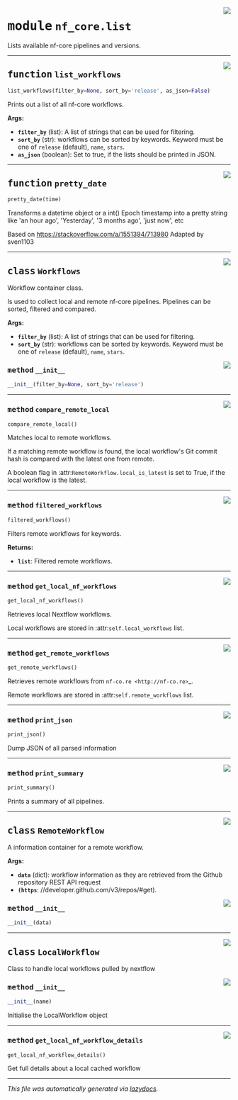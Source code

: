 <!-- markdownlint-disable -->

<a href="../../../../../../tools/nf_core/list.py#L0"><img align="right" style="float:right;" src="https://img.shields.io/badge/-source-cccccc?style=flat-square"></a>

# <kbd>module</kbd> `nf_core.list`

Lists available nf-core pipelines and versions.

---

<a href="../../../../../../tools/nf_core/list.py#L27"><img align="right" style="float:right;" src="https://img.shields.io/badge/-source-cccccc?style=flat-square"></a>

## <kbd>function</kbd> `list_workflows`

```python
list_workflows(filter_by=None, sort_by='release', as_json=False)
```

Prints out a list of all nf-core workflows.

**Args:**

- <b>`filter_by`</b> (list): A list of strings that can be used for filtering.
- <b>`sort_by`</b> (str): workflows can be sorted by keywords. Keyword must be one of `release` (default), `name`, `stars`.
- <b>`as_json`</b> (boolean): Set to true, if the lists should be printed in JSON.

---

<a href="../../../../../../tools/nf_core/list.py#L325"><img align="right" style="float:right;" src="https://img.shields.io/badge/-source-cccccc?style=flat-square"></a>

## <kbd>function</kbd> `pretty_date`

```python
pretty_date(time)
```

Transforms a datetime object or a int() Epoch timestamp into a pretty string like 'an hour ago', 'Yesterday', '3 months ago', 'just now', etc

Based on https://stackoverflow.com/a/1551394/713980 Adapted by sven1103

---

<a href="../../../../../../tools/nf_core/list.py#L46"><img align="right" style="float:right;" src="https://img.shields.io/badge/-source-cccccc?style=flat-square"></a>

## <kbd>class</kbd> `Workflows`

Workflow container class.

Is used to collect local and remote nf-core pipelines. Pipelines can be sorted, filtered and compared.

**Args:**

- <b>`filter_by`</b> (list): A list of strings that can be used for filtering.
- <b>`sort_by`</b> (str): workflows can be sorted by keywords. Keyword must be one of `release` (default), `name`, `stars`.

<a href="../../../../../../tools/nf_core/list.py#L57"><img align="right" style="float:right;" src="https://img.shields.io/badge/-source-cccccc?style=flat-square"></a>

### <kbd>method</kbd> `__init__`

```python
__init__(filter_by=None, sort_by='release')
```

---

<a href="../../../../../../tools/nf_core/list.py#L116"><img align="right" style="float:right;" src="https://img.shields.io/badge/-source-cccccc?style=flat-square"></a>

### <kbd>method</kbd> `compare_remote_local`

```python
compare_remote_local()
```

Matches local to remote workflows.

If a matching remote workflow is found, the local workflow's Git commit hash is compared with the latest one from remote.

A boolean flag in :attr:`RemoteWorkflow.local_is_latest` is set to True, if the local workflow is the latest.

---

<a href="../../../../../../tools/nf_core/list.py#L135"><img align="right" style="float:right;" src="https://img.shields.io/badge/-source-cccccc?style=flat-square"></a>

### <kbd>method</kbd> `filtered_workflows`

```python
filtered_workflows()
```

Filters remote workflows for keywords.

**Returns:**

- <b>`list`</b>: Filtered remote workflows.

---

<a href="../../../../../../tools/nf_core/list.py#L78"><img align="right" style="float:right;" src="https://img.shields.io/badge/-source-cccccc?style=flat-square"></a>

### <kbd>method</kbd> `get_local_nf_workflows`

```python
get_local_nf_workflows()
```

Retrieves local Nextflow workflows.

Local workflows are stored in :attr:`self.local_workflows` list.

---

<a href="../../../../../../tools/nf_core/list.py#L64"><img align="right" style="float:right;" src="https://img.shields.io/badge/-source-cccccc?style=flat-square"></a>

### <kbd>method</kbd> `get_remote_workflows`

```python
get_remote_workflows()
```

Retrieves remote workflows from `nf-co.re <http://nf-co.re>`\_.

Remote workflows are stored in :attr:`self.remote_workflows` list.

---

<a href="../../../../../../tools/nf_core/list.py#L214"><img align="right" style="float:right;" src="https://img.shields.io/badge/-source-cccccc?style=flat-square"></a>

### <kbd>method</kbd> `print_json`

```python
print_json()
```

Dump JSON of all parsed information

---

<a href="../../../../../../tools/nf_core/list.py#L158"><img align="right" style="float:right;" src="https://img.shields.io/badge/-source-cccccc?style=flat-square"></a>

### <kbd>method</kbd> `print_summary`

```python
print_summary()
```

Prints a summary of all pipelines.

---

<a href="../../../../../../tools/nf_core/list.py#L222"><img align="right" style="float:right;" src="https://img.shields.io/badge/-source-cccccc?style=flat-square"></a>

## <kbd>class</kbd> `RemoteWorkflow`

A information container for a remote workflow.

**Args:**

- <b>`data`</b> (dict): workflow information as they are retrieved from the Github repository REST API request
- <b>`(https`</b>: //developer.github.com/v3/repos/#get).

<a href="../../../../../../tools/nf_core/list.py#L230"><img align="right" style="float:right;" src="https://img.shields.io/badge/-source-cccccc?style=flat-square"></a>

### <kbd>method</kbd> `__init__`

```python
__init__(data)
```

---

<a href="../../../../../../tools/nf_core/list.py#L256"><img align="right" style="float:right;" src="https://img.shields.io/badge/-source-cccccc?style=flat-square"></a>

## <kbd>class</kbd> `LocalWorkflow`

Class to handle local workflows pulled by nextflow

<a href="../../../../../../tools/nf_core/list.py#L259"><img align="right" style="float:right;" src="https://img.shields.io/badge/-source-cccccc?style=flat-square"></a>

### <kbd>method</kbd> `__init__`

```python
__init__(name)
```

Initialise the LocalWorkflow object

---

<a href="../../../../../../tools/nf_core/list.py#L271"><img align="right" style="float:right;" src="https://img.shields.io/badge/-source-cccccc?style=flat-square"></a>

### <kbd>method</kbd> `get_local_nf_workflow_details`

```python
get_local_nf_workflow_details()
```

Get full details about a local cached workflow

---

_This file was automatically generated via [lazydocs](https://github.com/ml-tooling/lazydocs)._
